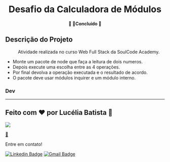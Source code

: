 <h1 align="center">Desafio da Calculadora de Módulos</h1>


<h4 align="center"> 
	🚧  🚀Concluído  🚧
</h4>


## Descrição do Projeto
<ul>
<p align="center">Atividade realizada no curso Web Full Stack da SoulCode Academy.</p>

<li>Monte um pacote de node que faça a leitura de dois numeros.</li>
<li>Depois execute uma escolha entre as 4 operações.</li>
<li>Por final devolva a operação executada e o resultado de acordo.</li>
<li>O pacote deve usar módulos inquirer e um módulo interno.</li>
</ul>


### Dev
---
 <h2>Feito com ❤️ por Lucélia Batista 👏</h2>
 <img src="https://avatars.githubusercontent.com/u/86496770?v=4">

 <a href="https://www.linkedin.com/in/luceliabatista/">🚀</a>

Entre em contato!

 [![Linkedin Badge](https://img.shields.io/badge/-Lucelia-blue?style=flat-square&logo=Linkedin&logoColor=white&link=https://www.linkedin.com/in/luceliabatista/)](https://www.linkedin.com/in/luceliabatista/) 
[![Gmail Badge](https://img.shields.io/badge/-lucelia.dev@gmail.com-c14438?style=flat-square&logo=Gmail&logoColor=white&link=mailto:lucelia.dev@gmail.com)](mailto:lucelia.dev@gmail.com)
